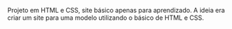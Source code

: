 Projeto em HTML e CSS, site básico apenas para aprendizado. A ideia era criar um site para uma modelo utilizando o básico de HTML e CSS.
